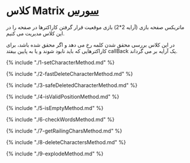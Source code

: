 <h1>
کلاس Matrix
<a class="ext-link" href="classes_Tetris_Gameplay.js.html#line24" >سورس</a>
</h1>

ماتریکس صفحه بازی (آرایه 2\*2) بازی موقعیت قرار گرفتن کاراکترها در صفحه را در این کلاس مدیریت می کنیم.

در این کلاس بررسی محقق شدن کلمه رخ می دهد و اگر محقق شده باشد، برای کاراکترهایی که باید نابود شوند و یا به پایین بیفتد callBack یک آرایه بر می گرداند.

{% include "./1-setCharacterMethod.md" %}

{% include "./2-fastDeleteCharacterMethod.md" %}

{% include "./3-safeDeletedCharacterMethod.md" %}

{% include "./4-isValidPositionMethod.md" %}

{% include "./5-isEmptyMethod.md" %}

{% include "./6-checkWordsMethod.md" %}

{% include "./7-getRailingCharsMethod.md" %}

{% include "./8-deleteCharactersMethod.md" %}

{% include "./9-explodeMethod.md" %}
